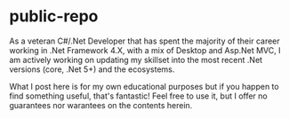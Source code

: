 # public-repo
As a veteran C#/.Net Developer that has spent the majority of their career working in .Net Framework 4.X, with a mix of Desktop and Asp.Net MVC, I am actively working on updating my skillset into the most recent .Net versions (core, .Net 5+) and the ecosystems.

What I post here is for my own educational purposes but if you happen to find something useful, that's fantastic!  Feel free to use it, but I offer no guarantees nor warantees on the contents herein.

